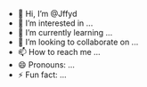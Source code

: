 - 👋 Hi, I’m @Jffyd
- 👀 I’m interested in ...
- 🌱 I’m currently learning ...
- 💞️ I’m looking to collaborate on ...
- 📫 How to reach me ...
- 😄 Pronouns: ...
- ⚡ Fun fact: ...

<!---
Jffyd/Jffyd is a ✨ special ✨ repository because its `README.md` (this file) appears on your GitHub profile.
You can click the Preview link to take a look at your changes.
--->
